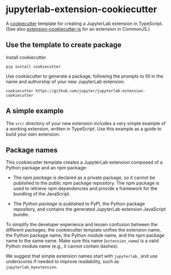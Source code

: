 # jupyterlab-extension-cookiecutter

A [cookiecutter](https://github.com/audreyr/cookiecutter) template for creating
a JupyterLab extension in TypeScript. (See also
[extension-cookiecutter-js](https://github.com/jupyterlab/extension-cookiecutter-js)
for an extension in CommonJS.)

## Use the template to create package

Install cookiecutter.

```
pip install cookiecutter
```

Use cookiecutter to generate a package, following the prompts to fill in the name and authorship of your new JupyterLab extension.

```
cookiecutter https://github.com/jupyter/jupyterlab-extension-cookiecutter
```

## A simple example

The ``src/`` directory of your new extension includes a very simple example of a working extension, written in TypeScript. Use this example as a guide to build your own extension.

## Package names

This cookiecutter template creates a JupyterLab extension composed of a Python package and an npm package:

- The *npm package* is declared as a private package, so it cannot be published to the public npm package repository. The npm package is used to retrieve npm dependencies and provide a framework for the bundling of the JavaScript.

- The *Python package* is published to PyPI, the Python package repository, and contains the generated JupyterLab extension JavaScript bundle.

To simplify the developer experience and lessen confusion between the different packages, the cookiecutter template unifies the extension name, the Python package name, the Python module name, and the npm package name to the same name. Make sure this name (`extension_name`) is a valid Python module name (e.g., it cannot contain dashes).

We suggest that simple extension names start with `jupyterlab_` and use underscores if needed to improve readability, such as `jupyterlab_myextension`.
